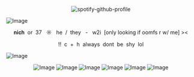 <p align="center"
  
![spotify-github-profile](https://spotify-github-profile.kittinanx.com/api/view?uid=31obthbw4zmiii4ky3is2evtaqme&cover_image=true&theme=natemoo-re&show_offline=false&background_color=ffffff&interchange=true&bar_color=6d79ff&bar_color_cover=false)

![Image](https://github.com/user-attachments/assets/fb954228-2722-4b21-8bb9-46dac2a293fc)
<p align="center">
𝐧𝐢𝐜𝐡 ‎ or ‎ 37 ‎ ‎  ☼ ‎  ‎ he ‎ / ‎ they ‎ ‎ - ‎ ‎ w2i ‎ [only looking if oomfs r w/ me] ><
<p align="center">
!!‎ ‎  c ‎  + ‎ h ‎ always ‎ dont ‎ be ‎ shy ‎ lol
  
![Image](https://github.com/user-attachments/assets/029c6abb-bee8-4c33-a6b7-9229574d80fe)

<p align="center"
  
  ![Image](https://github.com/user-attachments/assets/88e9bb97-3198-4043-88cc-b3bd157f5de5) ![Image](https://github.com/user-attachments/assets/248c4485-9627-41a7-b0d2-94acff8f07ba)
![Image](https://github.com/user-attachments/assets/1dc333e6-7cda-4314-a02c-622128624de2) ![Image](https://github.com/user-attachments/assets/055fb1b1-eb45-467c-8479-46c5be874846)
![Image](https://github.com/user-attachments/assets/c196ffb4-a665-4c5e-a4dd-adeec83312dd) ![Image](https://github.com/user-attachments/assets/37e98c5b-efcf-44fe-9828-d813802ded88)


